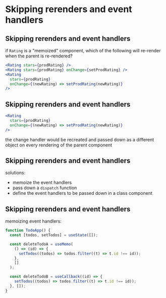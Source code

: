 # Skipping rerenders and event handlers

## Skipping rerenders and event handlers

if `Rating` is a "memoized" component, which of the following will re-render when the parent is re-rendered?

```jsx
<Rating stars={prodRating} />
<Rating stars={prodRating} onChange={setProdRating} />
<Rating
  stars={prodRating}
  onChange={(newRating) => setProdRating(newRating)}
/>
```

## Skipping rerenders and event handlers

```jsx
<Rating
  stars={prodRating}
  onChange={(newRating) => setProdRating(newRating)}
/>
```

the change handler would be recreated and passed down as a different object on every rendering of the parent component

## Skipping rerenders and event handlers

solutions:

- memoize the event handlers
- pass down a `dispatch` function
- define the event handlers to be passed down in a class component

## Skipping rerenders and event handlers

memoizing event handlers:

```jsx
function TodoApp() {
  const [todos, setTodos] = useState([]);

  const deleteTodoA = useMemo(
    () => (id) => {
      setTodos((todos) => todos.filter((t) => t.id !== id));
    },
    []
  );

  const deleteTodoB = useCallback((id) => {
    setTodos((todos) => todos.filter((t) => t.id !== id));
  }, []);
}
```
